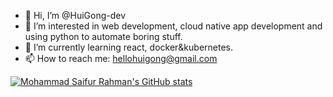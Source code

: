 - 👋 Hi, I’m @HuiGong-dev
- 👀 I’m interested in web development, cloud native app development and using python to automate boring stuff.
- 🌱 I’m currently learning react,  docker&kubernetes.
- 📫 How to reach me: hellohuigong@gmail.com

[![Mohammad Saifur Rahman's GitHub stats](https://github-readme-stats.vercel.app/api/top-langs?username=huigong-dev&hide=html&theme=algolia&show_icons=true)](https://github.com/saifurrahman1193)
<!---
HuiGong-dev/HuiGong-dev is a ✨ special ✨ repository because its `README.md` (this file) appears on your GitHub profile.
You can click the Preview link to take a look at your changes.
--->
